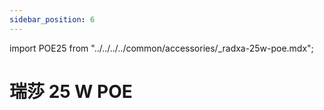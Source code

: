 ```yaml
---
sidebar_position: 6
---
```


import POE25 from "../../../../common/accessories/\_radxa-25w-poe.mdx";

# 瑞莎 25 W POE

<POE25 />
